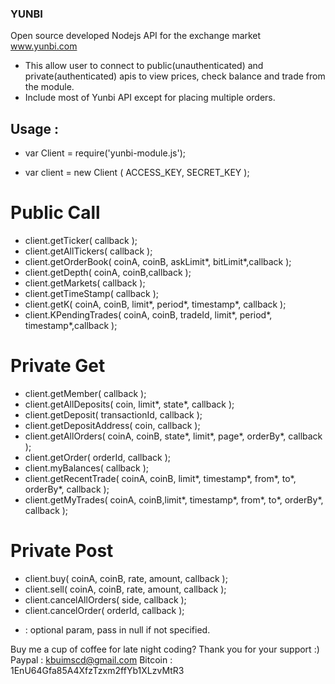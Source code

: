 ### YUNBI
Open source developed Nodejs API for the exchange market www.yunbi.com 
- This allow user to connect to public(unauthenticated) and private(authenticated) apis to view prices, check balance and trade from the module.
- Include most of Yunbi API except for placing multiple orders.

 ## Usage :
 
 - var Client = require('yunbi-module.js');

 - var client = new Client ( ACCESS_KEY, SECRET_KEY );

 # Public Call

 - client.getTicker( callback );
 - client.getAllTickers( callback );
 - client.getOrderBook( coinA, coinB, askLimit*, bitLimit*,callback );
 - client.getDepth( coinA, coinB,callback );
 - client.getMarkets( callback );
 - client.getTimeStamp( callback );
 - client.getK( coinA, coinB, limit*, period*, timestamp*, callback );
 - client.KPendingTrades( coinA, coinB, tradeId, limit*, period*, timestamp*,callback );

 # Private Get

 - client.getMember( callback );
 - client.getAllDeposits( coin, limit*, state*, callback );
 - client.getDeposit( transactionId, callback );
 - client.getDepositAddress( coin, callback );
 - client.getAllOrders( coinA, coinB, state*, limit*, page*, orderBy*, callback );
 - client.getOrder( orderId, callback );
 - client.myBalances( callback );
 - client.getRecentTrade( coinA, coinB, limit*, timestamp*, from*, to*, orderBy*, callback );
 - client.getMyTrades( coinA, coinB,limit*, timestamp*, from*, to*, orderBy*, callback );

 # Private Post

 - client.buy( coinA, coinB, rate, amount, callback );
 - client.sell( coinA, coinB, rate, amount, callback );
 - client.cancelAllOrders( side, callback );
 - client.cancelOrder( orderId, callback );



* : optional param, pass in null if not specified.


Buy me a cup of coffee for late night coding? Thank you for your support :)
Paypal : kbuimscd@gmail.com
Bitcoin : 1EnU64Gfa85A4XfzTzxm2ffYb1XLzvMtR3
 
  
